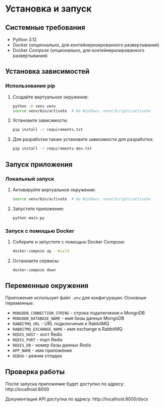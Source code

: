 # Установка и запуск

## Системные требования

- Python 3.12
- Docker (опционально, для контейнеризированного развертывания)
- Docker Compose (опционально, для контейнеризированного развертывания)

## Установка зависимостей

### Использование pip

1. Создайте виртуальное окружение:
   ```bash
   python -m venv venv
   source venv/bin/activate  # На Windows: venv\Scripts\activate
   ```

2. Установите зависимости:
   ```bash
   pip install -r requirements.txt
   ```

3. Для разработки также установите зависимости для разработки:
   ```bash
   pip install -r requirements-dev.txt
   ```

## Запуск приложения

### Локальный запуск

1. Активируйте виртуальное окружение:
   ```bash
   source venv/bin/activate  # На Windows: venv\Scripts\activate
   ```

2. Запустите приложение:
   ```bash
   python main.py
   ```

### Запуск с помощью Docker

1. Соберите и запустите с помощью Docker Compose:
   ```bash
   docker-compose up --build
   ```

2. Остановите сервисы:
   ```bash
   docker-compose down
   ```

## Переменные окружения

Приложение использует файл `.env` для конфигурации. Основные переменные:

- `MONGODB_CONNECTION_STRING` - строка подключения к MongoDB
- `MONGODB_DATABASE_NAME` - имя базы данных MongoDB
- `RABBITMQ_URL` - URL подключения к RabbitMQ
- `RABBITMQ_EXCHANGE_NAME` - имя exchange в RabbitMQ
- `REDIS_HOST` - хост Redis
- `REDIS_PORT` - порт Redis
- `REDIS_DB` - номер базы данных Redis
- `APP_NAME` - имя приложения
- `DEBUG` - режим отладки

## Проверка работы

После запуска приложение будет доступно по адресу: http://localhost:8000

Документация API доступна по адресу: http://localhost:8000/docs
